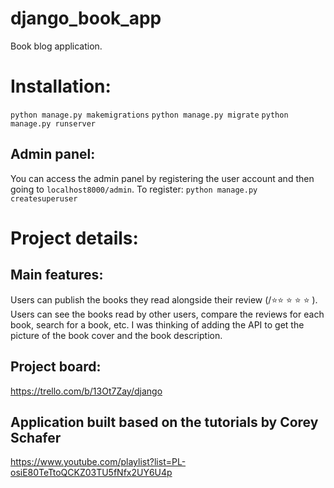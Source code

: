 # django_book_app

Book blog application.

# Installation:

`python manage.py makemigrations`
`python manage.py migrate`
`python manage.py runserver`

## Admin panel:

You can access the admin panel by registering the user account and then going to `localhost8000/admin`. To register:
`python manage.py createsuperuser`

# Project details:

## Main features:

Users can publish the books they read alongside their review (/:star:️:star:️ :star:️ :star:️ :star:️ ). Users can see the books read by other users, compare the reviews for each book, search for a book, etc. I was thinking of adding the API to get the picture of the book cover and the book description.

## Project board:

https://trello.com/b/13Ot7Zay/django

## Application built based on the tutorials by Corey Schafer

https://www.youtube.com/playlist?list=PL-osiE80TeTtoQCKZ03TU5fNfx2UY6U4p
